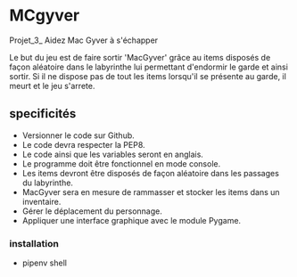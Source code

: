 # MCgyver

Projet_3_ Aidez Mac Gyver à s'échapper

Le but du jeu est de faire sortir 'MacGyver' grâce au items disposés de façon aléatoire
dans le labyrinthe lui permettant d'endormir le garde et ainsi sortir.
Si il ne dispose pas de tout les items lorsqu'il se présente au garde, il meurt et le jeu s'arrete.

## specificités

- Versionner le code sur Github.
- Le code devra respecter la PEP8.
- Le code ainsi que les variables seront en anglais.
- Le programme doit être fonctionnel en mode console.
- Les items devront être disposés de façon aléatoire dans les passages du labyrinthe.
- MacGyver sera en mesure de rammasser et stocker les items dans un inventaire.
- Gérer le déplacement du personnage.
- Appliquer une interface graphique avec le module Pygame.

### installation 

- pipenv shell 

